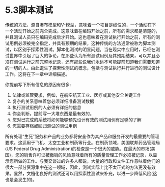 # 5.3脚本测试

传统的方法，源自瀑布模型和V-模型，意味着一个项目是线性的，一个活动在下一个活动开始之前完全完成。这意味着在编码开始之前，所有的需求都是清楚的，并且测试人员只在编码完成后才开始。这也意味着在测试执行开始之前，所有的测试用例必须被完全指定，并具有预期的结果。这种传统的方法通常被称为脚本测试，以区别于探索性测试。脚本化测试的明显问题，当在现实中应用时，已经在测试世界中引起了巨大的争论，在那些认为所有测试用例及其预期结果，可以并且必须在测试运行之前完整地记录，还有那些说我们永远不可能提前知道我们需要知道的一切的人。由此诞生了探索性测试的概念，包括与测试执行并行进行的测试设计工作。这将在下一章中详细描述。

你提前写下所有信息的原因有很多:
1. 法律或监管要求，例如，在航空航天工业、医疗或其他安全关键工作
2. 复杂的关系意味着您必须详细准备测试数据
3. 执行测试用例的人必须有详细的信息
4. 你会判断，提前写一大堆东西是最有效的。
5. 您对已完成的系统将如何能够预先设计有效的测试用例有足够的了解
6. 您需要存档或回归测试的测试用例

所有处理“生死”服务和产品的业务都将安全作为其产品和服务开发的最重要的管理要求。这适用于飞机、太空工业和制药等行业。在制药领域，美国联邦药品管理局(US Federal Drug Administration)的检查是一个很大的威胁。在最大的市场(美国)，您的销售许可证被撤销的风险意味着所有的质量管理工作必须被记录，以显示您所做的工作。与我交谈过的许多人都说，大量的行政和文件工作意味着他们的很大一部分资源集中在这一领域，因此，测试实际上比不太正式的方法更没有效果。显然，文档化良好的测试还可以用探索性测试来补充，以进一步降低风险(这也是会发生的)。